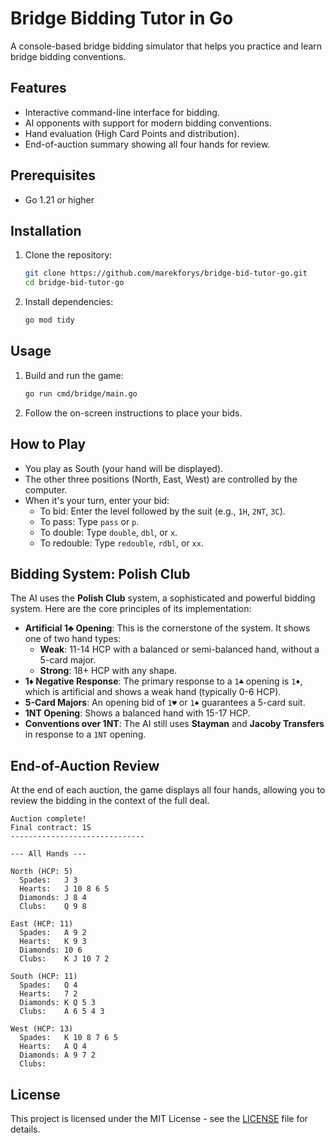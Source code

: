 # Bridge Bidding Tutor in Go

A console-based bridge bidding simulator that helps you practice and learn bridge bidding conventions.

## Features

- Interactive command-line interface for bidding.
- AI opponents with support for modern bidding conventions.
- Hand evaluation (High Card Points and distribution).
- End-of-auction summary showing all four hands for review.

## Prerequisites

- Go 1.21 or higher

## Installation

1. Clone the repository:
   ```bash
   git clone https://github.com/marekforys/bridge-bid-tutor-go.git
   cd bridge-bid-tutor-go
   ```

2. Install dependencies:
   ```bash
   go mod tidy
   ```

## Usage

1. Build and run the game:
   ```bash
   go run cmd/bridge/main.go
   ```

2. Follow the on-screen instructions to place your bids.

## How to Play

- You play as South (your hand will be displayed).
- The other three positions (North, East, West) are controlled by the computer.
- When it's your turn, enter your bid:
  - To bid: Enter the level followed by the suit (e.g., `1H`, `2NT`, `3C`).
  - To pass: Type `pass` or `p`.
  - To double: Type `double`, `dbl`, or `x`.
  - To redouble: Type `redouble`, `rdbl`, or `xx`.

## Bidding System: Polish Club

The AI uses the **Polish Club** system, a sophisticated and powerful bidding system. Here are the core principles of its implementation:

- **Artificial 1♣ Opening**: This is the cornerstone of the system. It shows one of two hand types:
  - **Weak**: 11-14 HCP with a balanced or semi-balanced hand, without a 5-card major.
  - **Strong**: 18+ HCP with any shape.
- **1♦ Negative Response**: The primary response to a `1♣` opening is `1♦`, which is artificial and shows a weak hand (typically 0-6 HCP).
- **5-Card Majors**: An opening bid of `1♥` or `1♠` guarantees a 5-card suit.
- **1NT Opening**: Shows a balanced hand with 15-17 HCP.
- **Conventions over 1NT**: The AI still uses **Stayman** and **Jacoby Transfers** in response to a `1NT` opening.

## End-of-Auction Review

At the end of each auction, the game displays all four hands, allowing you to review the bidding in the context of the full deal.

```
Auction complete!
Final contract: 1S
------------------------------

--- All Hands ---

North (HCP: 5)
  Spades:   J 3
  Hearts:   J 10 8 6 5
  Diamonds: J 8 4
  Clubs:    Q 9 8

East (HCP: 11)
  Spades:   A 9 2
  Hearts:   K 9 3
  Diamonds: 10 6
  Clubs:    K J 10 7 2

South (HCP: 11)
  Spades:   Q 4
  Hearts:   7 2
  Diamonds: K Q 5 3
  Clubs:    A 6 5 4 3

West (HCP: 13)
  Spades:   K 10 8 7 6 5
  Hearts:   A Q 4
  Diamonds: A 9 7 2
  Clubs:
```

## License

This project is licensed under the MIT License - see the [LICENSE](LICENSE) file for details.
